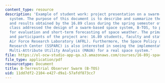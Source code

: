 ```yaml
---
content_type: resource
description: 'Example of student work: project presentation on a swarm-based space
  system. The purpose of this document is to describe and summarize the process completed
  and results obtained by the 16.89 class during the spring semester of 2001. The
  class addressed the design of a swarm-based space system, B-TOS, to provide data
  for evaluation and short-term forecasting of space weather. The primary stakeholders
  and participants of the project are: 16.89 students, faculty and staff, and the
  Air Force Research Laboratory (AFRL). Furthermore, the Space Policy and Architecture
  Research Center (SSPARC) is also interested in seeing the implementation of the
  Multi-Attribute Utility Analysis (MAUA) for a real space system.'
file: https://ol-ocw-studio-app-qa.s3.amazonaws.com/courses/16-89j-space-systems-engineering-spring-2007/11dd7df22104e427d9a157afdf873cc7_presentation_01.pdf
file_type: application/pdf
resourcetype: Document
title: B-Terrestrial Observer Swarm (B-TOS)
uid: 11dd7df2-2104-e427-d9a1-57afdf873cc7
---
```

